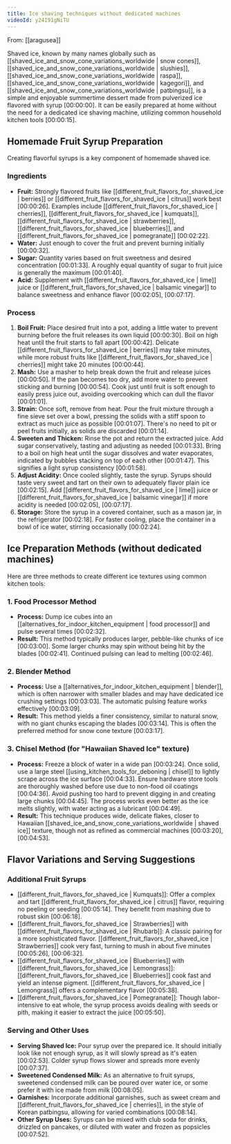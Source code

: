 ```yaml
---
title: Ice shaving techniques without dedicated machines
videoId: y24I91gNiTU
---
```


From: [[aragusea]] <br/> 

Shaved ice, known by many names globally such as [[shaved_ice_and_snow_cone_variations_worldwide | snow cones]], [[shaved_ice_and_snow_cone_variations_worldwide | slushies]], [[shaved_ice_and_snow_cone_variations_worldwide | raspa]], [[shaved_ice_and_snow_cone_variations_worldwide | kagegori]], and [[shaved_ice_and_snow_cone_variations_worldwide | patbingsu]], is a simple and enjoyable summertime dessert made from pulverized ice flavored with syrup <a class="yt-timestamp" data-t="00:00:00">[00:00:00]</a>. It can be easily prepared at home without the need for a dedicated ice shaving machine, utilizing common household kitchen tools <a class="yt-timestamp" data-t="00:00:15">[00:00:15]</a>.

## Homemade Fruit Syrup Preparation

Creating flavorful syrups is a key component of homemade shaved ice.

### Ingredients
*   **Fruit:** Strongly flavored fruits like [[different_fruit_flavors_for_shaved_ice | berries]] or [[different_fruit_flavors_for_shaved_ice | citrus]] work best <a class="yt-timestamp" data-t="00:00:26">[00:00:26]</a>. Examples include [[different_fruit_flavors_for_shaved_ice | cherries]], [[different_fruit_flavors_for_shaved_ice | kumquats]], [[different_fruit_flavors_for_shaved_ice | strawberries]], [[different_fruit_flavors_for_shaved_ice | blueberries]], and [[different_fruit_flavors_for_shaved_ice | pomegranate]] <a class="yt-timestamp" data-t="00:02:22">[00:02:22]</a>.
*   **Water:** Just enough to cover the fruit and prevent burning initially <a class="yt-timestamp" data-t="00:00:32">[00:00:32]</a>.
*   **Sugar:** Quantity varies based on fruit sweetness and desired concentration <a class="yt-timestamp" data-t="00:01:33">[00:01:33]</a>. A roughly equal quantity of sugar to fruit juice is generally the maximum <a class="yt-timestamp" data-t="00:01:40">[00:01:40]</a>.
*   **Acid:** Supplement with [[different_fruit_flavors_for_shaved_ice | lime]] juice or [[different_fruit_flavors_for_shaved_ice | balsamic vinegar]] to balance sweetness and enhance flavor <a class="yt-timestamp" data-t="00:02:05">[00:02:05]</a>, <a class="yt-timestamp" data-t="00:07:17">[00:07:17]</a>.

### Process
1.  **Boil Fruit:** Place desired fruit into a pot, adding a little water to prevent burning before the fruit releases its own liquid <a class="yt-timestamp" data-t="00:00:30">[00:00:30]</a>. Boil on high heat until the fruit starts to fall apart <a class="yt-timestamp" data-t="00:00:42">[00:00:42]</a>. Delicate [[different_fruit_flavors_for_shaved_ice | berries]] may take minutes, while more robust fruits like [[different_fruit_flavors_for_shaved_ice | cherries]] might take 20 minutes <a class="yt-timestamp" data-t="00:00:44">[00:00:44]</a>.
2.  **Mash:** Use a masher to help break down the fruit and release juices <a class="yt-timestamp" data-t="00:00:50">[00:00:50]</a>. If the pan becomes too dry, add more water to prevent sticking and burning <a class="yt-timestamp" data-t="00:00:54">[00:00:54]</a>. Cook just until fruit is soft enough to easily press juice out, avoiding overcooking which can dull the flavor <a class="yt-timestamp" data-t="00:01:01">[00:01:01]</a>.
3.  **Strain:** Once soft, remove from heat. Pour the fruit mixture through a fine sieve set over a bowl, pressing the solids with a stiff spoon to extract as much juice as possible <a class="yt-timestamp" data-t="00:01:07">[00:01:07]</a>. There's no need to pit or peel fruits initially, as solids are discarded <a class="yt-timestamp" data-t="00:01:14">[00:01:14]</a>.
4.  **Sweeten and Thicken:** Rinse the pot and return the extracted juice. Add sugar conservatively, tasting and adjusting as needed <a class="yt-timestamp" data-t="00:01:33">[00:01:33]</a>. Bring to a boil on high heat until the sugar dissolves and water evaporates, indicated by bubbles stacking on top of each other <a class="yt-timestamp" data-t="00:01:47">[00:01:47]</a>. This signifies a light syrup consistency <a class="yt-timestamp" data-t="00:01:58">[00:01:58]</a>.
5.  **Adjust Acidity:** Once cooled slightly, taste the syrup. Syrups should taste very sweet and tart on their own to adequately flavor plain ice <a class="yt-timestamp" data-t="00:02:15">[00:02:15]</a>. Add [[different_fruit_flavors_for_shaved_ice | lime]] juice or [[different_fruit_flavors_for_shaved_ice | balsamic vinegar]] if more acidity is needed <a class="yt-timestamp" data-t="00:02:05">[00:02:05]</a>, <a class="yt-timestamp" data-t="00:07:17">[00:07:17]</a>.
6.  **Storage:** Store the syrup in a covered container, such as a mason jar, in the refrigerator <a class="yt-timestamp" data-t="00:02:18">[00:02:18]</a>. For faster cooling, place the container in a bowl of ice water, stirring occasionally <a class="yt-timestamp" data-t="00:02:24">[00:02:24]</a>.

## Ice Preparation Methods (without dedicated machines)

Here are three methods to create different ice textures using common kitchen tools:

### 1. Food Processor Method
*   **Process:** Dump ice cubes into an [[alternatives_for_indoor_kitchen_equipment | food processor]] and pulse several times <a class="yt-timestamp" data-t="00:02:32">[00:02:32]</a>.
*   **Result:** This method typically produces larger, pebble-like chunks of ice <a class="yt-timestamp" data-t="00:03:00">[00:03:00]</a>. Some larger chunks may spin without being hit by the blades <a class="yt-timestamp" data-t="00:02:41">[00:02:41]</a>. Continued pulsing can lead to melting <a class="yt-timestamp" data-t="00:02:46">[00:02:46]</a>.

### 2. Blender Method
*   **Process:** Use a [[alternatives_for_indoor_kitchen_equipment | blender]], which is often narrower with smaller blades and may have dedicated ice crushing settings <a class="yt-timestamp" data-t="00:03:03">[00:03:03]</a>. The automatic pulsing feature works effectively <a class="yt-timestamp" data-t="00:03:09">[00:03:09]</a>.
*   **Result:** This method yields a finer consistency, similar to natural snow, with no giant chunks escaping the blades <a class="yt-timestamp" data-t="00:03:14">[00:03:14]</a>. This is often the preferred method for snow cone texture <a class="yt-timestamp" data-t="00:03:17">[00:03:17]</a>.

### 3. Chisel Method (for "Hawaiian Shaved Ice" texture)
*   **Process:** Freeze a block of water in a wide pan <a class="yt-timestamp" data-t="00:03:24">[00:03:24]</a>. Once solid, use a large steel [[using_kitchen_tools_for_deboning | chisel]] to lightly scrape across the ice surface <a class="yt-timestamp" data-t="00:04:33">[00:04:33]</a>. Ensure hardware store tools are thoroughly washed before use due to non-food oil coatings <a class="yt-timestamp" data-t="00:04:36">[00:04:36]</a>. Avoid pushing too hard to prevent digging in and creating large chunks <a class="yt-timestamp" data-t="00:04:45">[00:04:45]</a>. The process works even better as the ice melts slightly, with water acting as a lubricant <a class="yt-timestamp" data-t="00:04:49">[00:04:49]</a>.
*   **Result:** This technique produces wide, delicate flakes, closer to Hawaiian [[shaved_ice_and_snow_cone_variations_worldwide | shaved ice]] texture, though not as refined as commercial machines <a class="yt-timestamp" data-t="00:03:20">[00:03:20]</a>, <a class="yt-timestamp" data-t="00:04:53">[00:04:53]</a>.

## Flavor Variations and Serving Suggestions

### Additional Fruit Syrups
*   [[different_fruit_flavors_for_shaved_ice | Kumquats]]: Offer a complex and tart [[different_fruit_flavors_for_shaved_ice | citrus]] flavor, requiring no peeling or seeding <a class="yt-timestamp" data-t="00:05:14">[00:05:14]</a>. They benefit from mashing due to robust skin <a class="yt-timestamp" data-t="00:06:18">[00:06:18]</a>.
*   [[different_fruit_flavors_for_shaved_ice | Strawberries]] with [[different_fruit_flavors_for_shaved_ice | Rhubarb]]: A classic pairing for a more sophisticated flavor. [[different_fruit_flavors_for_shaved_ice | Strawberries]] cook very fast, turning to mush in about five minutes <a class="yt-timestamp" data-t="00:05:26">[00:05:26]</a>, <a class="yt-timestamp" data-t="00:06:32">[00:06:32]</a>.
*   [[different_fruit_flavors_for_shaved_ice | Blueberries]] with [[different_fruit_flavors_for_shaved_ice | Lemongrass]]: [[different_fruit_flavors_for_shaved_ice | Blueberries]] cook fast and yield an intense pigment. [[different_fruit_flavors_for_shaved_ice | Lemongrass]] offers a complementary flavor <a class="yt-timestamp" data-t="00:05:38">[00:05:38]</a>.
*   [[different_fruit_flavors_for_shaved_ice | Pomegranate]]: Though labor-intensive to eat whole, the syrup process avoids dealing with seeds or pith, making it easier to extract the juice <a class="yt-timestamp" data-t="00:05:50">[00:05:50]</a>.

### Serving and Other Uses
*   **Serving Shaved Ice:** Pour syrup over the prepared ice. It should initially look like not enough syrup, as it will slowly spread as it's eaten <a class="yt-timestamp" data-t="00:02:53">[00:02:53]</a>. Colder syrup flows slower and spreads more evenly <a class="yt-timestamp" data-t="00:07:37">[00:07:37]</a>.
*   **Sweetened Condensed Milk:** As an alternative to fruit syrups, sweetened condensed milk can be poured over water ice, or some prefer it with ice made from milk <a class="yt-timestamp" data-t="00:08:05">[00:08:05]</a>.
*   **Garnishes:** Incorporate additional garnishes, such as sweet cream and [[different_fruit_flavors_for_shaved_ice | cherries]], in the style of Korean patbingsu, allowing for varied combinations <a class="yt-timestamp" data-t="00:08:14">[00:08:14]</a>.
*   **Other Syrup Uses:** Syrups can be mixed with club soda for drinks, drizzled on pancakes, or diluted with water and frozen as popsicles <a class="yt-timestamp" data-t="00:07:52">[00:07:52]</a>.